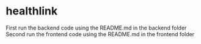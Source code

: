 # healthlink

First run the backend code using the README.md in the backend folder
Second run the frontend code using the README.md in the frontend folder
